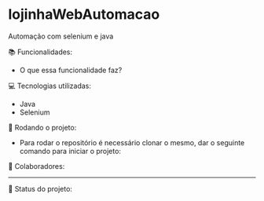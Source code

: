 # lojinhaWebAutomacao
Automação com selenium e java 

📚 Funcionalidades:
  -  O que essa funcionalidade faz?


💻 Tecnologias utilizadas:
  - Java
  - Selenium

🚀 Rodando o projeto:
  -  Para rodar o repositório é necessário clonar o mesmo, dar o seguinte comando para iniciar o projeto:

<linha de comando>
  
🤝 Colaboradores:
*****

🎯 Status do projeto: 

